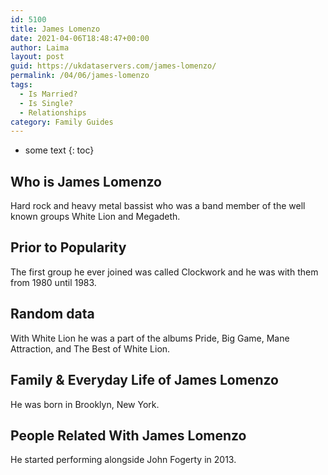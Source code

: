 ```yaml
---
id: 5100
title: James Lomenzo
date: 2021-04-06T18:48:47+00:00
author: Laima
layout: post
guid: https://ukdataservers.com/james-lomenzo/
permalink: /04/06/james-lomenzo
tags:
  - Is Married?
  - Is Single?
  - Relationships
category: Family Guides
---
```


* some text
{: toc}


## Who is James Lomenzo
                  
                  
                  
Hard rock and heavy metal bassist who was a band member of the well known groups White Lion and Megadeth.
                  
              
            
              
            
                
                
                
## Prior to Popularity
                  
                  
                  
The first group he ever joined was called Clockwork and he was with them from 1980 until 1983.
                  
              
            
              
            
                
                
                
## Random data
                  
                  
                  
With White Lion he was a part of the albums Pride, Big Game, Mane Attraction, and The Best of White Lion.
                  
              
            
              
            
                
                
                
## Family & Everyday Life of James Lomenzo
                  
                  
                  
He was born in Brooklyn, New York.
                  
              
            
              
            
                
                
                
## People Related With James Lomenzo
                  
                  
                  
He started performing alongside John Fogerty in 2013.
                  
              
            
              
            
                
              
            
              
              
            
            
              
            
          
          
          